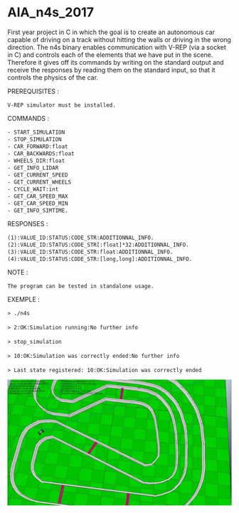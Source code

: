 # AIA_n4s_2017
First year project in C in which the goal is to create an autonomous car capable of driving on a track without hitting the walls or driving in the wrong direction.
The n4s binary enables communication with V-REP (via a socket in C) and controls each of the elements that we have put in the scene.
Therefore it gives off its commands by writing on the standard output and receive the responses by reading them on the standard input, so that it controls the physics of the car.

PREREQUISITES :

    V-REP simulator must be installed.

COMMANDS :
    
    - START_SIMULATION
    - STOP_SIMULATION
    - CAR_FORWARD:float
    - CAR_BACKWARDS:float
    - WHEELS_DIR:float
    - GET_INFO_LIDAR
    - GET_CURRENT_SPEED
    - GET_CURRENT_WHEELS
    - CYCLE_WAIT:int
    - GET_CAR_SPEED_MAX
    - GET_CAR_SPEED_MIN
    - GET_INFO_SIMTIME.

RESPONSES :
     
    (1):VALUE_ID:STATUS:CODE_STR:ADDITIONNAL_INFO.
    (2):VALUE_ID:STATUS:CODE_STR[:float]*32:ADDITIONNAL_INFO.
    (3):VALUE_ID:STATUS:CODE_STR:float:ADDITIONNAL_INFO.
    (4):VALUE_ID:STATUS:CODE_STR:[long,long]:ADDITIONNAL_INFO.

NOTE :
    
    The program can be tested in standalone usage.

EXEMPLE :
        
    > ./n4s

    > 2:OK:Simulation running:No further info

    > stop_simulation

    > 10:OK:Simulation was correctly ended:No further info

    > Last state registered: 10:OK:Simulation was correctly ended

![Image description](cover.jpg)


